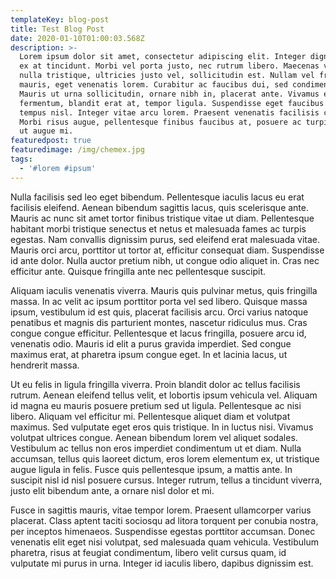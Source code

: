 ```yaml
---
templateKey: blog-post
title: Test Blog Post
date: 2020-01-10T01:00:03.568Z
description: >-
  Lorem ipsum dolor sit amet, consectetur adipiscing elit. Integer dignissim et
  ex at tincidunt. Morbi vel porta justo, nec rutrum libero. Maecenas vitae
  nulla tristique, ultricies justo vel, sollicitudin est. Nullam vel fringilla
  mauris, eget venenatis lorem. Curabitur ac faucibus dui, sed condimentum est.
  Mauris ut urna sollicitudin, ornare nibh in, placerat ante. Vivamus eget eros
  fermentum, blandit erat at, tempor ligula. Suspendisse eget faucibus diam, at
  tempus nisl. Integer vitae arcu lorem. Praesent venenatis facilisis congue.
  Morbi risus augue, pellentesque finibus faucibus at, posuere ac turpis. Nulla
  ut augue mi.
featuredpost: true
featuredimage: /img/chemex.jpg
tags:
  - '#lorem #ipsum'
---
```

Nulla facilisis sed leo eget bibendum. Pellentesque iaculis lacus eu erat facilisis eleifend. Aenean bibendum sagittis lacus, quis scelerisque ante. Mauris ac nunc sit amet tortor finibus tristique vitae ut diam. Pellentesque habitant morbi tristique senectus et netus et malesuada fames ac turpis egestas. Nam convallis dignissim purus, sed eleifend erat malesuada vitae. Mauris orci arcu, porttitor ut tortor at, efficitur consequat diam. Suspendisse id ante dolor. Nulla auctor pretium nibh, ut congue odio aliquet in. Cras nec efficitur ante. Quisque fringilla ante nec pellentesque suscipit.

Aliquam iaculis venenatis viverra. Mauris quis pulvinar metus, quis fringilla massa. In ac velit ac ipsum porttitor porta vel sed libero. Quisque massa ipsum, vestibulum id est quis, placerat facilisis arcu. Orci varius natoque penatibus et magnis dis parturient montes, nascetur ridiculus mus. Cras congue congue efficitur. Pellentesque et lacus fringilla, posuere arcu id, venenatis odio. Mauris id elit a purus gravida imperdiet. Sed congue maximus erat, at pharetra ipsum congue eget. In et lacinia lacus, ut hendrerit massa.

Ut eu felis in ligula fringilla viverra. Proin blandit dolor ac tellus facilisis rutrum. Aenean eleifend tellus velit, et lobortis ipsum vehicula vel. Aliquam id magna eu mauris posuere pretium sed ut ligula. Pellentesque ac nisi libero. Aliquam vel efficitur mi. Pellentesque aliquet diam et volutpat maximus. Sed vulputate eget eros quis tristique. In in luctus nisi. Vivamus volutpat ultrices congue. Aenean bibendum lorem vel aliquet sodales. Vestibulum ac tellus non eros imperdiet condimentum ut et diam. Nulla accumsan, tellus quis laoreet dictum, eros lorem elementum ex, ut tristique augue ligula in felis. Fusce quis pellentesque ipsum, a mattis ante. In suscipit nisl id nisl posuere cursus. Integer rutrum, tellus a tincidunt viverra, justo elit bibendum ante, a ornare nisl dolor et mi.

Fusce in sagittis mauris, vitae tempor lorem. Praesent ullamcorper varius placerat. Class aptent taciti sociosqu ad litora torquent per conubia nostra, per inceptos himenaeos. Suspendisse egestas porttitor accumsan. Donec venenatis elit eget nisi volutpat, sed malesuada quam vehicula. Vestibulum pharetra, risus at feugiat condimentum, libero velit cursus quam, id vulputate mi purus in urna. Integer id iaculis libero, dapibus dignissim est.
